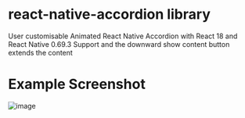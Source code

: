 # react-native-accordion library
User customisable Animated React Native Accordion with React 18 and React Native 0.69.3 Support and the downward show content button extends the content

# Example Screenshot
![image](1.jpg)
